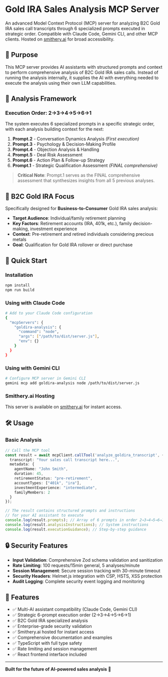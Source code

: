# Gold IRA Sales Analysis MCP Server

An advanced Model Context Protocol (MCP) server for analyzing B2C Gold IRA sales call transcripts through 6 specialized prompts executed in strategic order. Compatible with Claude Code, Gemini CLI, and other MCP clients. Hosted on [smithery.ai](https://smithery.ai) for broad accessibility.

## 🎯 Purpose

This MCP server provides AI assistants with structured prompts and context to perform comprehensive analysis of B2C Gold IRA sales calls. Instead of running the analysis internally, it supplies the AI with everything needed to execute the analysis using their own LLM capabilities.

## 🔄 Analysis Framework

### Execution Order: 2→3→4→5→6→1

The system executes 6 specialized prompts in a specific strategic order, with each analysis building context for the next:

1. **Prompt.2** - Conversation Dynamics Analysis *(First execution)*
2. **Prompt.3** - Psychology & Decision-Making Profile 
3. **Prompt.4** - Objection Analysis & Handling
4. **Prompt.5** - Deal Risk Assessment  
5. **Prompt.6** - Action Plan & Follow-up Strategy
6. **Prompt.1** - Strategic Qualification Assessment *(FINAL comprehensive)*

> **Critical Note**: Prompt.1 serves as the FINAL comprehensive assessment that synthesizes insights from all 5 previous analyses.

## 🎨 B2C Gold IRA Focus

Specifically designed for **Business-to-Consumer** Gold IRA sales analysis:

- **Target Audience**: Individual/family retirement planning
- **Key Factors**: Retirement accounts (IRA, 401k, etc.), family decision-making, investment experience
- **Context**: Pre-retirement and retired individuals considering precious metals
- **Goal**: Qualification for Gold IRA rollover or direct purchase

## 🚀 Quick Start

### Installation

```bash
npm install
npm run build
```

### Using with Claude Code

```bash
# Add to your Claude Code configuration
{
  "mcpServers": {
    "goldira-analysis": {
      "command": "node",
      "args": ["/path/to/dist/server.js"],
      "env": {}
    }
  }
}
```

### Using with Gemini CLI

```bash
# Configure MCP server in Gemini CLI
gemini mcp add goldira-analysis node /path/to/dist/server.js
```

### Smithery.ai Hosting

This server is available on [smithery.ai](https://smithery.ai) for instant access.

## 🛠 Usage

### Basic Analysis

```typescript
// Call the MCP tool
const result = await mcpClient.callTool('analyze_goldira_transcript', {
  transcript: "Your sales call transcript here...",
  metadata: {
    agentName: "John Smith",
    duration: 45,
    retirementStatus: "pre-retirement", 
    accountTypes: ["401k", "ira"],
    investmentExperience: "intermediate",
    familyMembers: 2
  }
});

// The result contains structured prompts and instructions
// for your AI assistant to execute
console.log(result.prompts); // Array of 6 prompts in order 2→3→4→5→6→1
console.log(result.analysisInstructions); // System instructions 
console.log(result.executionGuidance); // Step-by-step guidance
```

## 🔒 Security Features

- **Input Validation**: Comprehensive Zod schema validation and sanitization
- **Rate Limiting**: 100 requests/15min general, 5 analyses/minute
- **Session Management**: Secure session tracking with 30-minute timeout
- **Security Headers**: Helmet.js integration with CSP, HSTS, XSS protection
- **Audit Logging**: Complete security event logging and monitoring

## 🎉 Features

- ✅ Multi-AI assistant compatibility (Claude Code, Gemini CLI)
- ✅ Strategic 6-prompt execution order (2→3→4→5→6→1)
- ✅ B2C Gold IRA specialized analysis
- ✅ Enterprise-grade security validation
- ✅ Smithery.ai hosted for instant access
- ✅ Comprehensive documentation and examples
- ✅ TypeScript with full type safety
- ✅ Rate limiting and session management
- ✅ React frontend interface included

---

**Built for the future of AI-powered sales analysis** 🚀